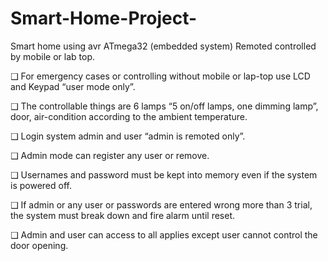 # Smart-Home-Project-
Smart home using avr ATmega32 (embedded system)
Remoted controlled by mobile or lab top.

❑ For emergency cases or controlling without mobile or lap-top 
use LCD and Keypad “user mode only”.

❑ The controllable things are 6 lamps “5 on/off lamps, one 
dimming lamp”, door, air-condition according to the ambient 
temperature.

❑ Login system admin and user “admin is remoted only”.

❑ Admin mode can register any user or remove.

❑ Usernames and password must be kept into memory even if 
the system is powered off.

❑ If admin or any user or passwords are entered wrong more 
than 3 trial, the system must break down and fire alarm until 
reset.

❑ Admin and user can access to all applies except user cannot 
control the door opening.
